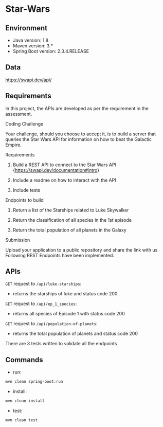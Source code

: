 # Star-Wars
## Environment
- Java version: 1.8
- Maven version: 3.*
- Spring Boot version: 2.3.4.RELEASE

## Data
https://swapi.dev/api/

## Requirements
In this project, the APIs are developed as per the requirement  in the assessment. 

 Coding Challenge

Your challenge, should you choose to accept it, is to build a server that queries the Star Wars API for information on how to beat the Galactic Empire.

 Requirements

1. Build a REST API to connect to the Star Wars API {https://swapi.dev/documentation#intro}

2. Include a readme on how to interact with the API

3. Include tests

 Endpoints to build

1. Return a list of the Starships related to Luke Skywalker

2. Return the classification of all species in the 1st episode

3. Return the total population of all planets in the Galaxy

 Submission

Upload your application to a public repository and share the link with us
Following REST Endpoints have been implemented.

##  APIs 


`GET` request to `/api/luke-starships`:
* returns the starships of luke and status code 200


 `GET` request to `/api/ep_1_species`:
* returns all species of Episode 1 with status code 200

`GET` request to `/api/population-of-planets`:
* returns the total population of planets and status code 200
 
There are 3 tests written to validate all the endpoints

## Commands
- run: 
```bash
mvn clean spring-boot:run
```
- install: 
```bash
mvn clean install
```
- test: 
```bash
mvn clean test
```

